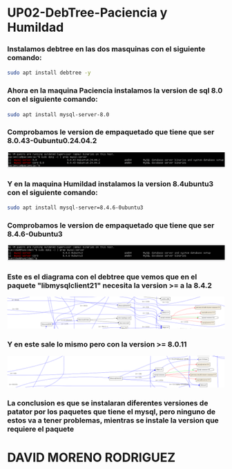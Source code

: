 # UP02-DebTree-Paciencia y Humildad

### Instalamos debtree en las dos masquinas con el siguiente comando:

````bash
sudo apt install debtree -y
````

### Ahora en la maquina Paciencia instalamos la version de sql 8.0 con el siguiente comando:

````bash
sudo apt install mysql-server-8.0
````

### Comprobamos le version de empaquetado que tiene que ser 8.0.43-0ubuntu0.24.04.2 

![cap](./img/debtree1.png)

### Y en la maquina Humildad instalamos la version 8.4ubuntu3 con el siguiente comando:

````bash
sudo apt install mysql-server=8.4.6-0ubuntu3
````

### Comprobamos le version de empaquetado que tiene que ser 8.4.6-0ubuntu3 

![cap](./img/debtree2.png)

### Este es el diagrama con el debtree que vemos que en el paquete "libmysqlclient21" necesita la version >= a la 8.4.2

![cap](./img/debtree3.png)

### Y en este sale lo mismo pero con la version >= 8.0.11

![cap](./img/debtree4.png)

### La conclusion es que se instalaran diferentes versiones de patator por los paquetes que tiene el mysql, pero ninguno de estos va a tener problemas, mientras se instale la version que requiere el paquete

# DAVID MORENO RODRIGUEZ
